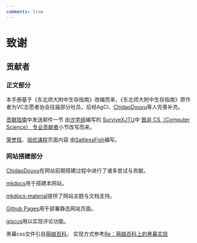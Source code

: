 ```yaml
---
comments: true
---
```


# 致谢

## 贡献者

### 正文部分

本手册基于《东北师大附中生存指南》改编而来，《东北师大附中生存指南》原作者为VC志愿者协会往届部分社员，后经AgCl、[ChidaoDouyu](https://github.com/ChidaoDouyu/)等人完善补充。

[贡献指南](contribution.md)中发送邮件一节
由[汐学组](https://xistudygroup.github.io/)编写的
[SurviveXJTU](https://survivexjtu.github.io/)中
[致非 CS（Computer Science） 专业贡献者](https://survivexjtu.github.io/前言/贡献指南.html#致非-cs-computer-science-专业贡献者)小节改写而来。

[荣誉班](../type/honor.md)、[培优课程](../time/extra-course.md)页面内容
由[SaltlessFish](https://github.com/SaltlessF1sh)编写。

### 网站搭建部分

[ChidaoDouyu](https://github.com/ChidaoDouyu/)在网站前期搭建过程中进行了诸多尝试与贡献。

[mkdocs](https://www.mkdocs.org/)用于搭建本网站。

[mkdocs-material](https://squidfunk.github.io/mkdocs-material/)提供了网站主题与文档支持。

[Github Pages](https://pages.github.com/)用于部署静态网站页面。

[giscus](https://giscus.app/zh-CN)用以实现评论功能。

黑幕css文件引自[萌娘百科](https://zh.moegirl.org)，
实现方式参考[Re：萌娘百科上的黑幕实现](https://www.cnblogs.com/Vanilla-chan/p/12355387.html)